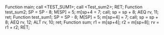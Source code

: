 Function main;
call <TEST_SUM1>;
call <Test_sum2>;
RET;
Function test_sum2;
SP = SP - 8;
M[SP] = 5;
m[sp+4 = 7;
call<sum>;
sp = sp + 8;
AEQ rv, 11;
ret;
Function test_sum1;
SP = SP - 8;
M[SP] = 5;
m[sp+4] = 7;
call<sum>;
sp = sp + 8;
AEQ rv, 12;
ALT rv, 10;
ret;
Function sum; 
r1 = m[sp+4];
r2 = m[sp+8];
rv = r1 + r2;
RET;